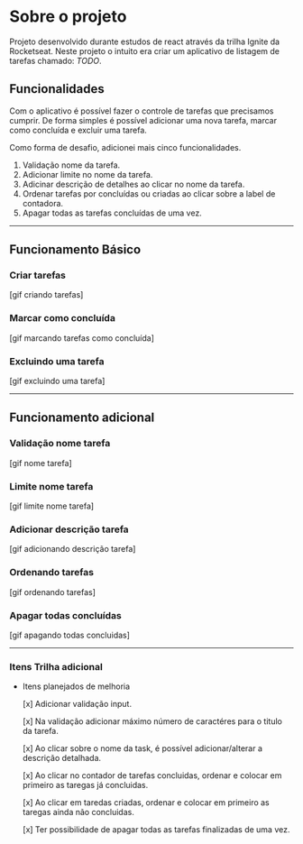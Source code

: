 # Sobre o projeto

Projeto desenvolvido durante estudos de react através da trilha Ignite da Rocketseat. Neste projeto o intuito era criar um aplicativo de listagem de tarefas chamado: _TODO_.

## Funcionalidades

Com o aplicativo é possível fazer o controle de tarefas que precisamos cumprir. De forma simples é possível adicionar uma nova tarefa, marcar como concluída e excluir uma tarefa.

Como forma de desafio, adicionei mais cinco funcionalidades.

1. Validação nome da tarefa.
2. Adicionar limite no nome da tarefa.
3. Adicinar descrição de detalhes ao clicar no nome da tarefa.
4. Ordenar tarefas por concluídas ou criadas ao clicar sobre a label de contadora.
5. Apagar todas as tarefas concluídas de uma vez.

---

## Funcionamento Básico

### Criar tarefas

[gif criando tarefas]

### Marcar como concluída

[gif marcando tarefas como concluída]

### Excluindo uma tarefa

[gif excluindo uma tarefa]

---

## **Funcionamento adicional**

### Validação nome tarefa

[gif nome tarefa]

### Limite nome tarefa

[gif limite nome tarefa]

### Adicionar descrição tarefa

[gif adicionando descrição tarefa]

### Ordenando tarefas

[gif ordenando tarefas]

### Apagar todas concluídas

[gif apagando todas concluidas]

---

### Itens Trilha adicional

- Itens planejados de melhoria

  [x] Adicionar validação input.

  [x] Na validação adicionar máximo número de caractéres para o titulo da tarefa.

  [x] Ao clicar sobre o nome da task, é possível adicionar/alterar a descrição detalhada.

  [x] Ao clicar no contador de tarefas concluidas, ordenar e colocar em primeiro as taregas já concluidas.

  [x] Ao clicar em taredas criadas, ordenar e colocar em primeiro as taregas ainda não concluidas.

  [x] Ter possibilidade de apagar todas as tarefas finalizadas de uma vez.
